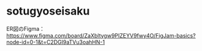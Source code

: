# sotugyoseisaku

ER図のFigma：https://www.figma.com/board/ZaXbltygw9PIZEYV9fwy4O/FigJam-basics?node-id=0-1&t=C2DGI9aTVu3oahHN-1
